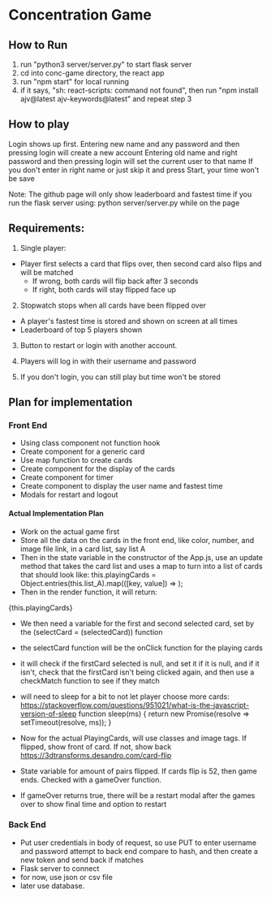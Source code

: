 # Concentration Game

## How to Run
1. run "python3 server/server.py" to start flask server
2. cd into conc-game directory, the react app
3. run "npm start" for local running
4. if it says, "sh: react-scripts: command not found", then run "npm install ajv@latest ajv-keywords@latest" and repeat step 3

## How to play
Login shows up first. 
Entering new name and any password and then pressing login will create a new account
Entering old name and right password and then pressing login will set the current user to that name
If you don't enter in right name or just skip it and press Start, your time won't be save

Note: The github page will only show leaderboard and fastest time if you run the flask server using:
  python server/server.py
while on the page

## Requirements:
1. Single player:
- Player first selects a card that flips over, then second card also flips and will be matched
    - If wrong, both cards will flip back after 3 seconds
    - If right, both cards will stay flipped face up

2. Stopwatch stops when all cards have been flipped over
- A player's fastest time is stored and shown on screen at all times
- Leaderboard of top 5 players shown

3. Button to restart or login with another account.

4. Players will log in with their username and password

5. If you don't login, you can still play but time won't be stored

## Plan for implementation

### Front End
- Using class component not function hook
- Create component for a generic card
- Use map function to create cards
- Create component for the display of the cards
- Create component for timer
- Create component to display the user name and fastest time
- Modals for restart and logout

#### Actual Implementation Plan
- Work on the actual game first
- Store all the data on the cards in the front end, like color, number, and image file link, in a card list, say list A
- Then in the state variable in the constructor of the App.js, use an update method that takes the card list and  uses a map to turn into a list of cards that should look like:
this.playingCards = Object.entries(this.list_A).map(([key, value]) =>
      <Col>
        <PlayingCard card = {value}><PlayingCard>
      </Col>
    );
- Then in the render function, it will return:
<Container>
        <Row xs="1" sm="1" md="2" lg="4">
          {this.playingCards}
        </Row>
</Container>

- We then need a variable for the first and second selected card, set by the (selectCard = (selectedCard)) function
- the selectCard function will be the onClick function for the playing cards
- it will check if the firstCard selected is null, and set it if it is null, and if it isn't, check that the firstCard isn't being clicked again, and then use a checkMatch function to see if they match
- will need to sleep for a bit to not let player choose more cards:
https://stackoverflow.com/questions/951021/what-is-the-javascript-version-of-sleep
function sleep(ms) {
    return new Promise(resolve => setTimeout(resolve, ms));
}

- Now for the actual PlayingCards, will use classes and image tags. If flipped, show front of card. If not, show back
https://3dtransforms.desandro.com/card-flip 

- State variable for amount of pairs flipped. If cards flip is 52, then game ends. Checked with a gameOver function.

- If gameOver returns true, there will be a restart modal after the games over to show final time and option to restart



### Back End
- Put user credentials in body of request, so use PUT to enter username and password attempt to back end compare to hash, and then create a new token and send back if matches
- Flask server to connect
- for now, use json or csv file
- later use database.


